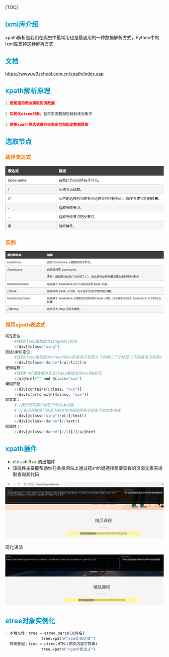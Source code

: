 [TOC]
## <font color="#0099CC">lxml库介绍</font>

xpath解析是我们在爬虫中最常用也是最通用的一种数据解析方式，Python中的lxml库支持这种解析方式

## <font color="#0099CC">文档</font>

https://www.w3school.com.cn/xpath/index.asp

## <font color="#0099CC">xpath解析原理</font>

```python
1.使用通用爬虫爬取网页数据

2.实例化etree对象，且将页面数据加载到该对象中

3.使用xpath表达式进行标签定位和指定数据提取
```

## <font color="#0099CC">选取节点</font>

### <font color="#F77A0B">路径表达式</font>

![image-20200110171041356](../media/images/image-20200110171041356.png)

### <font color="#F77A0B">实例</font>

![image-20200110171419754](../media/images/image-20200110171419754.png)

### <font color="#F77A0B">常用xpath表达式</font>

```python
属性定位：
    #找到class属性值为sing的div标签
    //div[@class="sing"]
层级&索引定位：
    #找到class属性值为dance的div的直系子标签ul下的第二个子标签li下的直系子标签a
    //div[@class="dance"]/ul/li[2]/a
逻辑运算：
    #找到href属性值为空且class属性值为xxx的a标签
    //a[@href="" and @class="xxx"]
模糊匹配：
    //div[contains(@class, "xxx")]
    //div[starts-with(@class, "xxx")]
取文本：
    # /表示获取某个标签下的文本内容
    # //表示获取某个标签下的文本内容和所有子标签下的文本内容
    //div[@class="sing"]/p[1]/text()
    //div[@class="dance"]//text()
取属性：
    //div[@class="dance"]//li[2]/a/@href
```

## <font color="#0099CC">xpath插件</font>

- ctrl+shift+x 调出插件
- 该插件主要能帮助你在各类网站上通过按shift键选择想要查看的页面元素来提取查询其代码

![image-20200111135010613](../media/images/image-20200111135010613.png)

简化语法

![image-20200111135055304](../media/images/image-20200111135055304.png)

## <font color="#0099CC">etree对象实例化</font>

```python
- 本地文件：tree = etree.parse(文件名)
                tree.xpath("xpath表达式")
- 网络数据：tree = etree.HTML(网页内容字符串)
                tree.xpath("xpath表达式")
```





